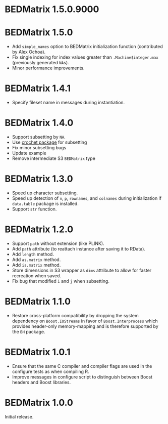 # BEDMatrix 1.5.0.9000

# BEDMatrix 1.5.0

* Add `simple_names` option to BEDMatrix initialization function (contributed
  by Alex Ochoa).
* Fix single indexing for index values greater than `.Machine$integer.max`
  (previously generated `NA`s).
* Minor performance improvements.


# BEDMatrix 1.4.1

* Specify fileset name in messages during instantiation.


# BEDMatrix 1.4.0

* Support subsetting by `NA`.
* Use [crochet package](https://CRAN.R-project.org/package=crochet) for subsetting
* Fix minor subsetting bugs
* Update example
* Remove intermediate S3 `BEDMatrix` type


# BEDMatrix 1.3.0

* Speed up character subsetting.
* Speed up detection of `n`, `p`, `rownames`, and `colnames` during
  initialization if `data.table` package is installed.
* Support `str` function.


# BEDMatrix 1.2.0

* Support `path` without extension (like PLINK).
* Add `path` attribute (to reattach instance after saving it to RData).
* Add `length` method.
* Add `as.matrix` method.
* Add `is.matrix` method.
* Store dimensions in S3 wrapper as `dims` attribute to allow for faster
  recreation when saved.
* Fix bug that modified `i` and `j` when subsetting.


# BEDMatrix 1.1.0

* Restore cross-platform compatibility by dropping the system dependency on
  `Boost.IOStreams` in favor of `Boost.Interprocess` which provides header-only
  memory-mapping and is therefore supported by the `BH` package.


# BEDMatrix 1.0.1

* Ensure that the same C compiler and compiler flags are used in the configure
  tests as when compiling R.
* Improve messages in configure script to distinguish between Boost headers and
  Boost libraries.


# BEDMatrix 1.0.0

Initial release.
